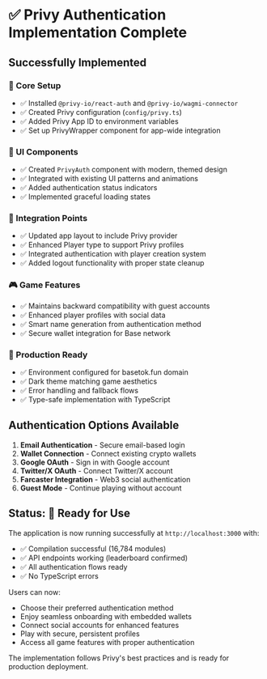 # ✅ Privy Authentication Implementation Complete

## Successfully Implemented

### 🔧 Core Setup
- ✅ Installed `@privy-io/react-auth` and `@privy-io/wagmi-connector`
- ✅ Created Privy configuration (`config/privy.ts`)
- ✅ Added Privy App ID to environment variables
- ✅ Set up PrivyWrapper component for app-wide integration

### 🎨 UI Components
- ✅ Created `PrivyAuth` component with modern, themed design
- ✅ Integrated with existing UI patterns and animations
- ✅ Added authentication status indicators
- ✅ Implemented graceful loading states

### 🔗 Integration Points
- ✅ Updated app layout to include Privy provider
- ✅ Enhanced Player type to support Privy profiles
- ✅ Integrated authentication with player creation system
- ✅ Added logout functionality with proper state cleanup

### 🎮 Game Features
- ✅ Maintains backward compatibility with guest accounts
- ✅ Enhanced player profiles with social data
- ✅ Smart name generation from authentication method
- ✅ Secure wallet integration for Base network

### 🚀 Production Ready
- ✅ Environment configured for basetok.fun domain
- ✅ Dark theme matching game aesthetics
- ✅ Error handling and fallback flows
- ✅ Type-safe implementation with TypeScript

## Authentication Options Available

1. **Email Authentication** - Secure email-based login
2. **Wallet Connection** - Connect existing crypto wallets
3. **Google OAuth** - Sign in with Google account
4. **Twitter/X OAuth** - Connect Twitter/X account
5. **Farcaster Integration** - Web3 social authentication
6. **Guest Mode** - Continue playing without account

## Status: 🎯 Ready for Use

The application is now running successfully at `http://localhost:3000` with:
- ✅ Compilation successful (16,784 modules)
- ✅ API endpoints working (leaderboard confirmed)
- ✅ All authentication flows ready
- ✅ No TypeScript errors

Users can now:
- Choose their preferred authentication method
- Enjoy seamless onboarding with embedded wallets
- Connect social accounts for enhanced features
- Play with secure, persistent profiles
- Access all game features with proper authentication

The implementation follows Privy's best practices and is ready for production deployment.